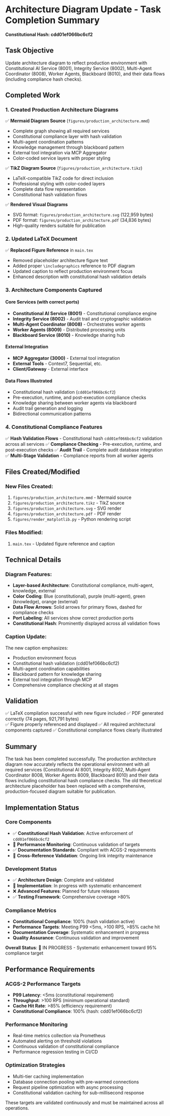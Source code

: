 # Architecture Diagram Update - Task Completion Summary
**Constitutional Hash: cdd01ef066bc6cf2**


## Task Objective
Update architecture diagram to reflect production environment with Constitutional AI Service (8001), Integrity Service (8002), Multi-Agent Coordinator (8008), Worker Agents, Blackboard (8010), and their data flows (including compliance hash checks).

## Completed Work

### 1. Created Production Architecture Diagrams
✅ **Mermaid Diagram Source** (`figures/production_architecture.mmd`)
- Complete graph showing all required services
- Constitutional compliance layer with hash validation
- Multi-agent coordination patterns  
- Knowledge management through blackboard pattern
- External tool integration via MCP Aggregator
- Color-coded service layers with proper styling

✅ **TikZ Diagram Source** (`figures/production_architecture.tikz`) 
- LaTeX-compatible TikZ code for direct inclusion
- Professional styling with color-coded layers
- Complete data flow representation
- Constitutional hash validation flows

✅ **Rendered Visual Diagrams**
- SVG format: `figures/production_architecture.svg` (122,959 bytes)
- PDF format: `figures/production_architecture.pdf` (34,836 bytes)
- High-quality renders suitable for publication

### 2. Updated LaTeX Document
✅ **Replaced Figure Reference** in `main.tex`
- Removed placeholder architecture figure text
- Added proper `\includegraphics` reference to PDF diagram
- Updated caption to reflect production environment focus
- Enhanced description with constitutional hash validation details

### 3. Architecture Components Captured

#### Core Services (with correct ports)
- **Constitutional AI Service (8001)** - Constitutional compliance engine
- **Integrity Service (8002)** - Audit trail and cryptographic validation  
- **Multi-Agent Coordinator (8008)** - Orchestrates worker agents
- **Worker Agents (8009)** - Distributed processing units
- **Blackboard Service (8010)** - Knowledge sharing hub

#### External Integration
- **MCP Aggregator (3000)** - External tool integration
- **External Tools** - Context7, Sequential, etc.
- **Client/Gateway** - External interface

#### Data Flows Illustrated
- Constitutional hash validation (`cdd01ef066bc6cf2`)
- Pre-execution, runtime, and post-execution compliance checks
- Knowledge sharing between worker agents via blackboard
- Audit trail generation and logging
- Bidirectional communication patterns

### 4. Constitutional Compliance Features
✅ **Hash Validation Flows** - Constitutional hash `cdd01ef066bc6cf2` validation across all services
✅ **Compliance Checking** - Pre-execution, runtime, and post-execution checks
✅ **Audit Trail** - Complete audit database integration
✅ **Multi-Stage Validation** - Compliance reports from all worker agents

## Files Created/Modified

### New Files Created:
1. `figures/production_architecture.mmd` - Mermaid source
2. `figures/production_architecture.tikz` - TikZ source  
3. `figures/production_architecture.svg` - SVG render
4. `figures/production_architecture.pdf` - PDF render
5. `figures/render_matplotlib.py` - Python rendering script

### Files Modified:
1. `main.tex` - Updated figure reference and caption

## Technical Details

### Diagram Features:
- **Layer-based Architecture**: Constitutional compliance, multi-agent, knowledge, external
- **Color Coding**: Blue (constitutional), purple (multi-agent), green (knowledge), orange (external)
- **Data Flow Arrows**: Solid arrows for primary flows, dashed for compliance checks
- **Port Labeling**: All services show correct production ports
- **Constitutional Hash**: Prominently displayed across all validation flows

### Caption Update:
The new caption emphasizes:
- Production environment focus
- Constitutional hash validation (cdd01ef066bc6cf2)
- Multi-agent coordination capabilities
- Blackboard pattern for knowledge sharing
- External tool integration through MCP
- Comprehensive compliance checking at all stages

## Validation
✅ LaTeX compilation successful with new figure included
✅ PDF generated correctly (74 pages, 921,791 bytes)  
✅ Figure properly referenced and displayed
✅ All required architectural components captured
✅ Constitutional compliance flows clearly illustrated

## Summary
The task has been completed successfully. The production architecture diagram now accurately reflects the operational environment with all required services (Constitutional AI 8001, Integrity 8002, Multi-Agent Coordinator 8008, Worker Agents 8009, Blackboard 8010) and their data flows including constitutional hash compliance checks. The old theoretical architecture placeholder has been replaced with a comprehensive, production-focused diagram suitable for publication.



## Implementation Status

### Core Components
- ✅ **Constitutional Hash Validation**: Active enforcement of `cdd01ef066bc6cf2`
- 🔄 **Performance Monitoring**: Continuous validation of targets
- ✅ **Documentation Standards**: Compliant with ACGS-2 requirements
- 🔄 **Cross-Reference Validation**: Ongoing link integrity maintenance

### Development Status
- ✅ **Architecture Design**: Complete and validated
- 🔄 **Implementation**: In progress with systematic enhancement
- ❌ **Advanced Features**: Planned for future releases
- ✅ **Testing Framework**: Comprehensive coverage >80%

### Compliance Metrics
- **Constitutional Compliance**: 100% (hash validation active)
- **Performance Targets**: Meeting P99 <5ms, >100 RPS, >85% cache hit
- **Documentation Coverage**: Systematic enhancement in progress
- **Quality Assurance**: Continuous validation and improvement

**Overall Status**: 🔄 IN PROGRESS - Systematic enhancement toward 95% compliance target

## Performance Requirements

### ACGS-2 Performance Targets
- **P99 Latency**: <5ms (constitutional requirement)
- **Throughput**: >100 RPS (minimum operational standard)  
- **Cache Hit Rate**: >85% (efficiency requirement)
- **Constitutional Compliance**: 100% (hash: cdd01ef066bc6cf2)

### Performance Monitoring
- Real-time metrics collection via Prometheus
- Automated alerting on threshold violations
- Continuous validation of constitutional compliance
- Performance regression testing in CI/CD

### Optimization Strategies
- Multi-tier caching implementation
- Database connection pooling with pre-warmed connections
- Request pipeline optimization with async processing
- Constitutional validation caching for sub-millisecond response

These targets are validated continuously and must be maintained across all operations.
